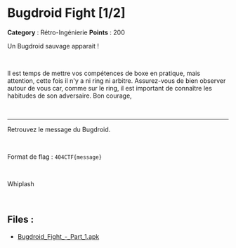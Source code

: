# Bugdroid Fight [1/2]

**Category** : Rétro-Ingénierie
**Points** : 200

Un Bugdroid sauvage apparait !

<p class="space">&nbsp;</p>

Il est temps de mettre vos compétences de boxe en pratique, mais attention, cette fois il n'y a ni ring ni arbitre. Assurez-vous de bien observer autour de vous car, comme sur le ring, il est important de connaître les habitudes de son adversaire.
Bon courage, 

<p class="space">&nbsp;</p>

***

Retrouvez le message du Bugdroid.

<p class="space">&nbsp;</p>

Format de flag : `404CTF{message}`

<p class="space">&nbsp;</p>

<div class="author">Whiplash</div>

<p class="space">&nbsp;</p>

## Files : 
 - [Bugdroid_Fight_-_Part_1.apk](./Bugdroid_Fight_-_Part_1.apk)


